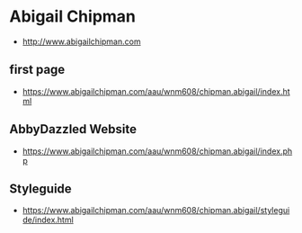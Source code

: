 # Abigail Chipman

- http://www.abigailchipman.com

## first page
- https://www.abigailchipman.com/aau/wnm608/chipman.abigail/index.html

## AbbyDazzled Website
- https://www.abigailchipman.com/aau/wnm608/chipman.abigail/index.php

## Styleguide
- https://www.abigailchipman.com/aau/wnm608/chipman.abigail/styleguide/index.html